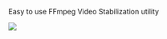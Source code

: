 Easy to use FFmpeg Video Stabilization utility

![](https://github.com/user-attachments/assets/ace5dc28-5a8d-4093-b2d7-d612417b0e90)
